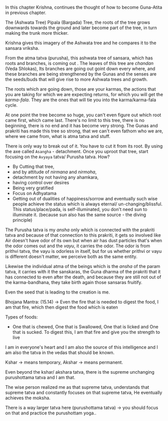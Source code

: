 In this chapter Krishna, continues the thought of how to become Guna-Atita in previous chapter. 

The (Ashwata Tree) Pipala (Bargada) Tree, the roots of the tree grows downwards towards the ground and later become part of the tree, in turn making the trunk more thicker. 

Krishna gives this imagery of the Ashwata tree and he compares it to the sansara vriksha. 

From the atma tatva (purusha), this ashwata tree of sansara, which has roots and branches, is coming out . The leaves of this tree are *chandan* (Veda Shlokas), Its branches are going out goint down every where, and these branches are being strengthened by the Gunas and the senses are the seeds/buds that will give rise to more Ashwata trees and growth. 

The roots which are going down, those are your karmas, the actions that you are taking for which we are expecting returns, for which you will get the *karma-fala*. They are the ones that will tie you into the karma/karma-fala cycle. 

At one point the tree become so huge, you can't even figure out which root came first, which came last. There's no limit to this tree, there is no beginning, there is no end and it has become very strong. The Gunas and prakriti has made this tree so strong, that we can't even fathom who we are, where we came from, what is atma tatva and stuff. 

There is only way to break out of it. You have to cut it from its root. By using the axe called `Asangha` - detachment. Once you uproot that tree, start focusing on the `Avyaya` tatva/ Purusha tatva. How? 
- By Cutting that tree, 
- and by attitude of *nirmana* and *nirmoha*,
- detachment by not having any ahamkara,
- having control over desires 
- Being very gratified 
- Focus on Adhyatama
- Getting out of dualities of happiness/sorrow 
and eventually such wise people achieve the status which is always eternal/ un-changing/blissful. This status/place/pada, is self-illuminated, you don't need sun to illuminate it. (because sun also has the same source - the diving principle) 

The Purusha tatva is my *ansha* only which is connected with the prakriti tatva and because of that connection to this prakriti, it gets so involved like Air doesn't have odor of its own but when air has dust particles that's when the odor comes out and the *vayu*, it carries the odor. The odor is from prithvi tatva, the vayu is odorless in itself, but for us whether prithvi or vayu is different doesn't matter, we perceive both as the same entity. 

Likewise the individual atma of the beings which is the *ansha* of the param tatva, it carries with it the sanskaras, the Guna dharma of the prakriti that it has connected to even after the death, and because they are still not out of the karma-bandhana, they take birth again those sansaras fruitify. 

Even the seed that is leading to the creation is me. 

Bhojana Mantra: (15.14) -> Even the fire that is needed to digest the food, I am that fire, which then digest the food which is eaten 

Types of foods: 
 - One that is chewed, One that is Swallowed, One that is licked and One that is sucked. To digest this, I am that fire and give you the strength to live 

I am in everyone's heart and I am also the source of this intelligence and I am also the tatva in the vedas that should be known. 

Kshar -> means temporary, Akshar -> means permanent. 

Even beyond the kshar/ akshara tatva, there is the supreme unchanging purushottama tatva and I am that. 

The wise person realized me as that supreme tatva, understands that supreme tatva and constantly focuses on that supreme tatva, He eventually achieves the moksha. 

There is a way larger tatva here (purushottama tatva) -> you should focus on that and practice the purushottam yoga.. 










